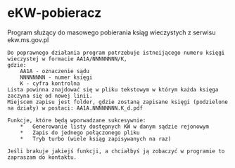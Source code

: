 # eKW-pobieracz
Program służący do masowego pobierania ksiąg wieczystych z serwisu ekw.ms.gov.pl

	Do poprawnego działania program potrzebuje istneijącego numeru księgi wieczystej w formacie AA1A/NNNNNNNN/K, 
	gdzie:
		AA1A - oznaczenie sądu
		NNNNNNNN - numer księgi
		K - cyfra kontrolna
	Lista powinna znajdować się w pliku tekstowym w którym każda księga zaczyna się od nowej linii.
	Miejscem zapisu jest folder, gdzie zostaną zapisane księgi (podzielone na działy) w postaci: AA1A.NNNNNNNN.K_d.pdf
	
	Funkcje, które będą wporwadzane sukcesywnie:
		*	Generowanie listy dostępnych KW w danym sądzie rejonowym
		*	Zapis do jednego połączonego pliku
		*	Tryb turbo (wiele ksiąg zapisywanych na raz)
		
	Jeśli brakuje jakiejś funkcji, a chciałbyś ją zobaczyć w programie to zapraszam do kontaktu.
